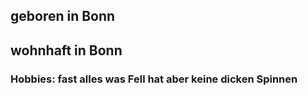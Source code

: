 ## geboren in Bonn
## wohnhaft in Bonn
### Hobbies: fast alles was Fell hat aber keine dicken Spinnen
